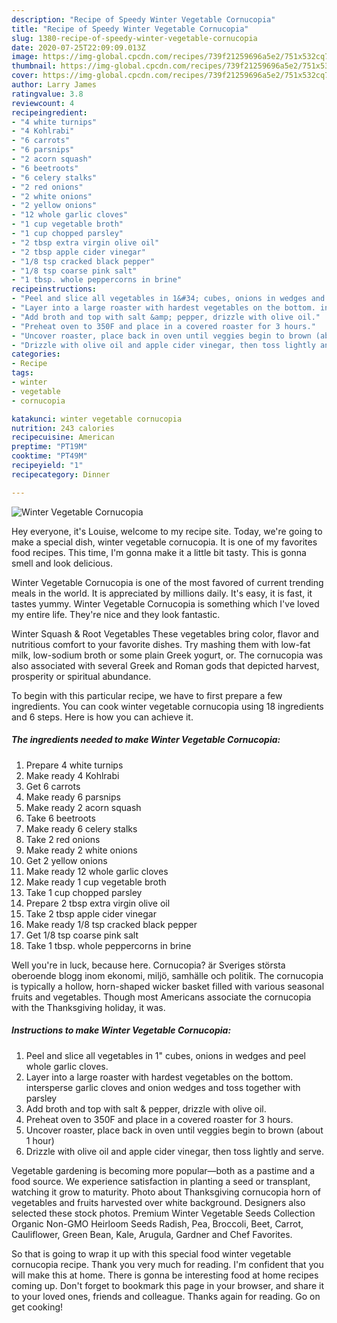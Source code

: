 ```yaml
---
description: "Recipe of Speedy Winter Vegetable Cornucopia"
title: "Recipe of Speedy Winter Vegetable Cornucopia"
slug: 1380-recipe-of-speedy-winter-vegetable-cornucopia
date: 2020-07-25T22:09:09.013Z
image: https://img-global.cpcdn.com/recipes/739f21259696a5e2/751x532cq70/winter-vegetable-cornucopia-recipe-main-photo.jpg
thumbnail: https://img-global.cpcdn.com/recipes/739f21259696a5e2/751x532cq70/winter-vegetable-cornucopia-recipe-main-photo.jpg
cover: https://img-global.cpcdn.com/recipes/739f21259696a5e2/751x532cq70/winter-vegetable-cornucopia-recipe-main-photo.jpg
author: Larry James
ratingvalue: 3.8
reviewcount: 4
recipeingredient:
- "4 white turnips"
- "4 Kohlrabi"
- "6 carrots"
- "6 parsnips"
- "2 acorn squash"
- "6 beetroots"
- "6 celery stalks"
- "2 red onions"
- "2 white onions"
- "2 yellow onions"
- "12 whole garlic cloves"
- "1 cup vegetable broth"
- "1 cup chopped parsley"
- "2 tbsp extra virgin olive oil"
- "2 tbsp apple cider vinegar"
- "1/8 tsp cracked black pepper"
- "1/8 tsp coarse pink salt"
- "1 tbsp. whole peppercorns in brine"
recipeinstructions:
- "Peel and slice all vegetables in 1&#34; cubes, onions in wedges and peel whole garlic cloves."
- "Layer into a large roaster with hardest vegetables on the bottom. intersperse garlic cloves and onion wedges and toss together with parsley"
- "Add broth and top with salt &amp; pepper, drizzle with olive oil."
- "Preheat oven to 350F and place in a covered roaster for 3 hours."
- "Uncover roaster, place back in oven until veggies begin to brown (about 1 hour)"
- "Drizzle with olive oil and apple cider vinegar, then toss lightly and serve."
categories:
- Recipe
tags:
- winter
- vegetable
- cornucopia

katakunci: winter vegetable cornucopia 
nutrition: 243 calories
recipecuisine: American
preptime: "PT19M"
cooktime: "PT49M"
recipeyield: "1"
recipecategory: Dinner

---
```



![Winter Vegetable Cornucopia](https://img-global.cpcdn.com/recipes/739f21259696a5e2/751x532cq70/winter-vegetable-cornucopia-recipe-main-photo.jpg)

Hey everyone, it's Louise, welcome to my recipe site. Today, we're going to make a special dish, winter vegetable cornucopia. It is one of my favorites food recipes. This time, I'm gonna make it a little bit tasty. This is gonna smell and look delicious.

Winter Vegetable Cornucopia is one of the most favored of current trending meals in the world. It is appreciated by millions daily. It's easy, it is fast, it tastes yummy. Winter Vegetable Cornucopia is something which I've loved my entire life. They're nice and they look fantastic.

Winter Squash &amp; Root Vegetables These vegetables bring color, flavor and nutritious comfort to your favorite dishes. Try mashing them with low-fat milk, low-sodium broth or some plain Greek yogurt, or. The cornucopia was also associated with several Greek and Roman gods that depicted harvest, prosperity or spiritual abundance.


To begin with this particular recipe, we have to first prepare a few ingredients. You can cook winter vegetable cornucopia using 18 ingredients and 6 steps. Here is how you can achieve it.

<!--inarticleads1-->

##### The ingredients needed to make Winter Vegetable Cornucopia:

1. Prepare 4 white turnips
1. Make ready 4 Kohlrabi
1. Get 6 carrots
1. Make ready 6 parsnips
1. Make ready 2 acorn squash
1. Take 6 beetroots
1. Make ready 6 celery stalks
1. Take 2 red onions
1. Make ready 2 white onions
1. Get 2 yellow onions
1. Make ready 12 whole garlic cloves
1. Make ready 1 cup vegetable broth
1. Take 1 cup chopped parsley
1. Prepare 2 tbsp extra virgin olive oil
1. Take 2 tbsp apple cider vinegar
1. Make ready 1/8 tsp cracked black pepper
1. Get 1/8 tsp coarse pink salt
1. Take 1 tbsp. whole peppercorns in brine


Well you&#39;re in luck, because here. Cornucopia? är Sveriges största oberoende blogg inom ekonomi, miljö, samhälle och politik. The cornucopia is typically a hollow, horn-shaped wicker basket filled with various seasonal fruits and vegetables. Though most Americans associate the cornucopia with the Thanksgiving holiday, it was. 

<!--inarticleads2-->

##### Instructions to make Winter Vegetable Cornucopia:

1. Peel and slice all vegetables in 1&#34; cubes, onions in wedges and peel whole garlic cloves.
1. Layer into a large roaster with hardest vegetables on the bottom. intersperse garlic cloves and onion wedges and toss together with parsley
1. Add broth and top with salt &amp; pepper, drizzle with olive oil.
1. Preheat oven to 350F and place in a covered roaster for 3 hours.
1. Uncover roaster, place back in oven until veggies begin to brown (about 1 hour)
1. Drizzle with olive oil and apple cider vinegar, then toss lightly and serve.


Vegetable gardening is becoming more popular—both as a pastime and a food source. We experience satisfaction in planting a seed or transplant, watching it grow to maturity. Photo about Thanksgiving cornucopia horn of vegetables and fruits harvested over white background. Designers also selected these stock photos. Premium Winter Vegetable Seeds Collection Organic Non-GMO Heirloom Seeds Radish, Pea, Broccoli, Beet, Carrot, Cauliflower, Green Bean, Kale, Arugula, Gardner and Chef Favorites. 

So that is going to wrap it up with this special food winter vegetable cornucopia recipe. Thank you very much for reading. I'm confident that you will make this at home. There is gonna be interesting food at home recipes coming up. Don't forget to bookmark this page in your browser, and share it to your loved ones, friends and colleague. Thanks again for reading. Go on get cooking!
